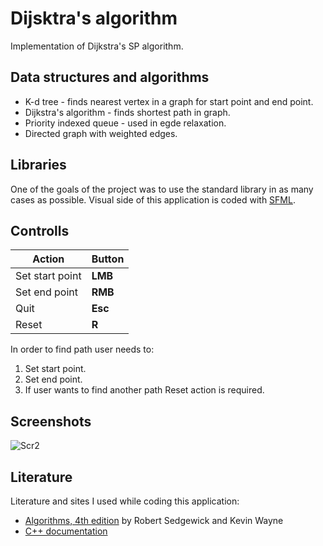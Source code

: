 # Dijsktra's algorithm
Implementation of Dijkstra's SP algorithm.

## Data structures and algorithms
- K-d tree - finds nearest vertex in a graph for start point and end point.
- Dijkstra's algorithm - finds shortest path in graph.
- Priority indexed queue - used in egde relaxation.
- Directed graph with weighted edges.

## Libraries
One of the goals of the project was to use the standard library in as many cases as possible. Visual side of this application is coded with [SFML](https://www.sfml-dev.org/).

## Controlls
| Action | Button  |
| ------- | --- |
| Set start point | **LMB** |
| Set end point | **RMB** |
| Quit | **Esc** |
| Reset | **R** |

In order to find path user needs to:
1. Set start point.
2. Set end point.
3. If user wants to find another path Reset action is required.

## Screenshots
![Scr2](https://github.com/MFurmanczyk/edurithm_dijkstra/assets/46996333/4f711c98-98f5-45f3-8551-1b51ec438d77)


## Literature
Literature and sites I used while coding this application:
- [Algorithms, 4th edition](https://algs4.cs.princeton.edu/home/) by Robert Sedgewick and Kevin Wayne
- [C++ documentation](https://en.cppreference.com/w/)
